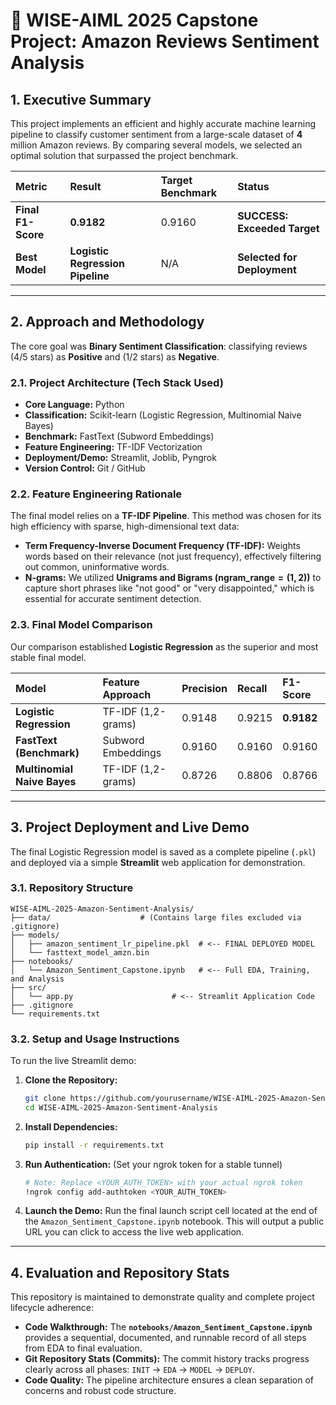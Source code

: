 
# 🎯 WISE-AIML 2025 Capstone Project: Amazon Reviews Sentiment Analysis

## 1\. Executive Summary

This project implements an efficient and highly accurate machine learning pipeline to classify customer sentiment from a large-scale dataset of $\mathbf{4}$ million Amazon reviews. By comparing several models, we selected an optimal solution that surpassed the project benchmark.

| Metric | Result | Target Benchmark | Status |
| :--- | :--- | :--- | :--- |
| **Final F1-Score** | **$\mathbf{0.9182}$** | $0.9160$ | **SUCCESS: Exceeded Target** |
| **Best Model** | **Logistic Regression Pipeline** | N/A | **Selected for Deployment** |

-----

## 2\. Approach and Methodology

The core goal was **Binary Sentiment Classification**: classifying reviews (4/5 stars) as **Positive** and (1/2 stars) as **Negative**.

### 2.1. Project Architecture (Tech Stack Used)

  * **Core Language:** Python
  * **Classification:** Scikit-learn (Logistic Regression, Multinomial Naive Bayes)
  * **Benchmark:** FastText (Subword Embeddings)
  * **Feature Engineering:** TF-IDF Vectorization
  * **Deployment/Demo:** Streamlit, Joblib, Pyngrok
  * **Version Control:** Git / GitHub

### 2.2. Feature Engineering Rationale

The final model relies on a **TF-IDF Pipeline**. This method was chosen for its high efficiency with sparse, high-dimensional text data:

  * **Term Frequency-Inverse Document Frequency (TF-IDF):** Weights words based on their relevance (not just frequency), effectively filtering out common, uninformative words.
  * **N-grams:** We utilized **Unigrams and Bigrams ($\text{ngram\_range}=(1, 2)$)** to capture short phrases like "not good" or "very disappointed," which is essential for accurate sentiment detection.

### 2.3. Final Model Comparison

Our comparison established **Logistic Regression** as the superior and most stable final model.

| Model | Feature Approach | Precision | Recall | **F1-Score** |
| :--- | :--- | :--- | :--- | :--- |
| **Logistic Regression** | TF-IDF (1,2-grams) | $0.9148$ | $0.9215$ | **$\mathbf{0.9182}$** |
| **FastText (Benchmark)** | Subword Embeddings | $0.9160$ | $0.9160$ | $0.9160$ |
| **Multinomial Naive Bayes**| TF-IDF (1,2-grams) | $0.8726$ | $0.8806$ | $0.8766$ |

-----

## 3\. Project Deployment and Live Demo

The final Logistic Regression model is saved as a complete pipeline (`.pkl`) and deployed via a simple **Streamlit** web application for demonstration.

### 3.1. Repository Structure

```
WISE-AIML-2025-Amazon-Sentiment-Analysis/
├── data/                    # (Contains large files excluded via .gitignore)
├── models/
│   ├── amazon_sentiment_lr_pipeline.pkl  # <-- FINAL DEPLOYED MODEL
│   └── fasttext_model_amzn.bin
├── notebooks/
│   └── Amazon_Sentiment_Capstone.ipynb   # <-- Full EDA, Training, and Analysis
├── src/
│   └── app.py                      # <-- Streamlit Application Code
├── .gitignore
└── requirements.txt
```

### 3.2. Setup and Usage Instructions

To run the live Streamlit demo:

1.  **Clone the Repository:**
    ```bash
    git clone https://github.com/yourusername/WISE-AIML-2025-Amazon-Sentiment-Analysis.git
    cd WISE-AIML-2025-Amazon-Sentiment-Analysis
    ```
2.  **Install Dependencies:**
    ```bash
    pip install -r requirements.txt
    ```
3.  **Run Authentication:** (Set your ngrok token for a stable tunnel)
    ```bash
    # Note: Replace <YOUR_AUTH_TOKEN> with your actual ngrok token
    !ngrok config add-authtoken <YOUR_AUTH_TOKEN>
    ```
4.  **Launch the Demo:** Run the final launch script cell located at the end of the `Amazon_Sentiment_Capstone.ipynb` notebook. This will output a public URL you can click to access the live web application.

-----

## 4\. Evaluation and Repository Stats

This repository is maintained to demonstrate quality and complete project lifecycle adherence:

  * **Code Walkthrough:** The **`notebooks/Amazon_Sentiment_Capstone.ipynb`** provides a sequential, documented, and runnable record of all steps from EDA to final evaluation.
  * **Git Repository Stats (Commits):** The commit history tracks progress clearly across all phases: `INIT` $\rightarrow$ `EDA` $\rightarrow$ `MODEL` $\rightarrow$ `DEPLOY`.
  * **Code Quality:** The pipeline architecture ensures a clean separation of concerns and robust code structure.